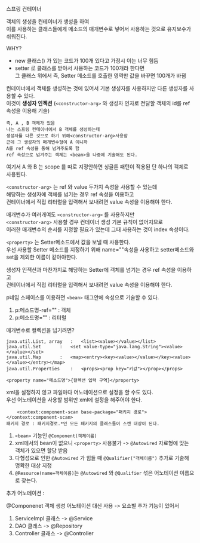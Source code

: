 스프링 컨테이너      
 
객체의 생성을 컨테이너가 생성을 하여       
이를 사용하는 클래스들에게 메소드의 매개변수로 넣어서 사용하는 것으로 유지보수가 쉬워진다.       
     
WHY?    
* new 클래스() 가 있는 코드가 100개 있다고 가정시 이는 너무 힘듬      
* setter 로 클래스를 받아서 사용하는 코드가 100개라 한다면        
그 클래스 위에서 즉, Setter 메소드를 호출한 영역만 값을 바꾸면 100개가 바뀜      
          
컨테이너에서 객체를 생성하는 것에 있어서 기본 생성자를 사용하지만 다른 생성자를 사용할 수 있다.   
이것이 **생성자 인젝션** (```<constructor-arg>``` 와 생성자 인자로 전달할 객체의 id를 ref속성을 이용해 기술)     
```     
즉, A , B 객체가 있음    
나는 스프링 컨테이너에서 B 객체를 생성하는데       
생성자를 다른 것으로 하기 위해<constructor-arg>사용함     
근데 그 생성자의 매개변수형이 A 이니까       
A를 ref 속성을 통해 넘겨주도록 함    
ref 속성으로 넘겨주는 객체는 <bean>을 나중에 기술해도 된다.     
```  
여기서 A 와 B 는 scope 를 따로 지정안하면 싱글톤 패턴이 적용된 단 하나의 객체로 사용된다.           
    
```<constructor-arg>``` 는 ref 와 value 두가지 속성을 사용할 수 있는데    
해당하는 생성자에 객체를 넘기는 경우 ref 속성을 이용하고     
컨테이너에서 직접 리터럴을 입력해서 보내려면 value 속성을 이용해야 한다.      
   
매개변수가 여러개여도 ```<constructor-arg>``` 를 사용하지만     
```<constructor-arg>``` 사용할 경우 컨테이너 생성 기본 규칙이 없어지므로      
이러한 매개변수의 순서를 지정할 필요가 있는데 그때 사용하는 것이 index 속성이다.       
    
```<property>``` 는 Setter메소드에서 값을 보낼 때 사용한다.      
우선 사용할 Setter 메소드를 지정하기 위해 name=""속성을 사용하고 setter메소드와 set을 제외한 이름이 같아야한다.    
     
생성자 인잭션과 마찬가지로 해당하는 Setter에 객체를 넘기는 경우 ref 속성을 이용하고     
컨테이너에서 직접 리터럴을 입력해서 보내려면 value 속성을 이용해야 한다.     

p네임 스페이스를 이용하면 ```<bean>``` 태그안에 속성으로 기술할 수 있다.  
1. p:메소드명-ref="" : 객체   
2. p:메소드명="" : 리터럴    
  
매개변수로 컬렉션을 넘기려면?      
```
java.util.List, array   :	<list><value></value></list>
java.util.Set		:	<set value-type="java.lang.String"><value></value></set>
java.util.Map		:	<map><entry><key><value></value></key><value></value></entry></map>
java.util.Properties	:	<props><prop key="키값"></prop></props>
```
```
<property name="메소드명">{컬렉션 입력 구역}</property>
```

xml을 설정하지 않고 파일마다 어노테이션으로 설정을 할 수도 있다.  
우선 어노테이션을 사용할 범위만 xml에 설정을 해주어야 한다.  
```
	<context:component-scan base-package="패키지 경로"></context:component-scan>
패키지 경로 : 패키지경로.*인 모든 패키지의 클래스들이 스캔 대상이 된다.  
```
1. ```<bean>``` 기능인 ```@Component(객체이름)```
2. xml에서의 bean이 없으니 ```<property>``` 사용불가 -> ```@Autowired``` 자료형에 맞는 객체가 있으면 할당 받음
3. 다형성으로 인한 ```@Autowired``` 가 힘들 때 ```@Qualifier("객체이름")``` 추가로 기술해 명확한 대상 지정
4. ```@Resource(name=객체이름)```는 ```@Autowired``` 와 ```@Qualifier``` 섞은 어노테이션 이름으로 찾는다.

추가 어노테이션 :  
 
@Componenet 객체 생성 어노테이션 대신 사용 -> 요소별 추가 기능이 있어서
  
1. ServiceImpl 클래스 -> @Service
2. DAO 클래스 -> @Repository
3. Controller 클래스 -> @Controller
